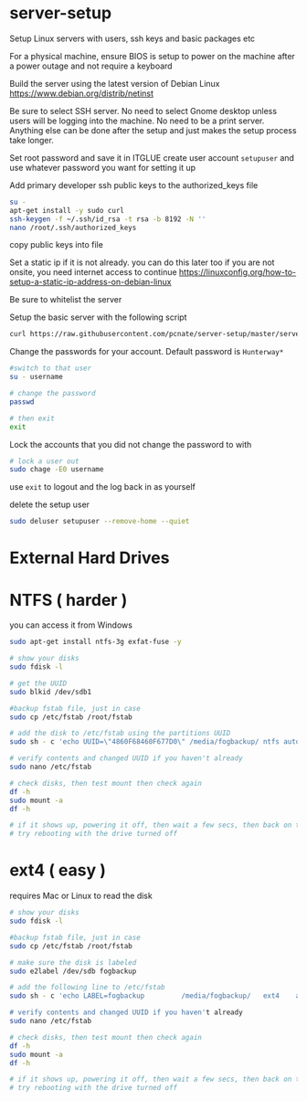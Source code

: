 # server-setup
Setup Linux servers with users, ssh keys and basic packages etc

For a physical machine, ensure BIOS is setup to power on the machine after a power outage and not require a keyboard

Build the server using the latest version of Debian Linux
https://www.debian.org/distrib/netinst

Be sure to select SSH server. No need to select Gnome desktop unless users will be logging into the machine. No need to be a print server. Anything else can be done after the setup and just makes the setup process take longer.

Set root password and save it in ITGLUE
create user account `setupuser` and use whatever password you want for setting it up

Add primary developer ssh public keys to the authorized_keys file
```bash
su -
apt-get install -y sudo curl
ssh-keygen -f ~/.ssh/id_rsa -t rsa -b 8192 -N ''
nano /root/.ssh/authorized_keys
```
copy public keys into file

Set a static ip if it is not already. you can do this later too if you are not onsite, you need internet access to continue
https://linuxconfig.org/how-to-setup-a-static-ip-address-on-debian-linux

Be sure to whitelist the server

Setup the basic server with the following script
```bash
curl https://raw.githubusercontent.com/pcnate/server-setup/master/server-setup.sh | sudo -E bash -
```
Change the passwords for your account. Default password is `Hunterway*`
```bash
#switch to that user
su - username

# change the password
passwd

# then exit
exit
```

Lock the accounts that you did not change the password to with
```bash
# lock a user out
sudo chage -E0 username
```

use `exit` to logout and the log back in as yourself

delete the setup user
```bash
sudo deluser setupuser --remove-home --quiet
```


# External Hard Drives
# NTFS ( harder )
you can access it from Windows 
```bash
sudo apt-get install ntfs-3g exfat-fuse -y

# show your disks
sudo fdisk -l

# get the UUID 
sudo blkid /dev/sdb1

#backup fstab file, just in case
sudo cp /etc/fstab /root/fstab

# add the disk to /etc/fstab using the partitions UUID
sudo sh - c 'echo UUID=\"4860F68460F677D0\" /media/fogbackup/ ntfs auto,hotplug,nofail,nls-utf8,umask-0222,uid-1000,gid-1000,rw 0 0 >> /etc/fstab'

# verify contents and changed UUID if you haven't already
sudo nano /etc/fstab

# check disks, then test mount then check again
df -h
sudo mount -a
df -h

# if it shows up, powering it off, then wait a few secs, then back on to see if it disappears and shows up again
# try rebooting with the drive turned off
```

# ext4 ( easy )
requires Mac or Linux to read the disk
```bash
# show your disks
sudo fdisk -l

#backup fstab file, just in case
sudo cp /etc/fstab /root/fstab

# make sure the disk is labeled
sudo e2label /dev/sdb fogbackup

# add the following line to /etc/fstab
sudo sh - c 'echo LABEL=fogbackup         /media/fogbackup/   ext4    auto,nofail,defaults     0        2' >> /etc/fstab'

# verify contents and changed UUID if you haven't already
sudo nano /etc/fstab

# check disks, then test mount then check again
df -h
sudo mount -a
df -h

# if it shows up, powering it off, then wait a few secs, then back on to see if it disappears and shows up again
# try rebooting with the drive turned off
```
